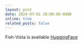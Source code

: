 ```yaml
---
layout: post
date: 2024-07-01 10:00:00-0400
inline: true
related_posts: false
---
```


Fish-Vista is available [HuggingFace](https://huggingface.co/datasets/imageomics/fish-vista)
